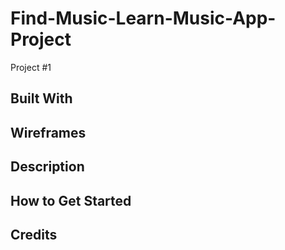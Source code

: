 # Find-Music-Learn-Music-App-Project
Project #1
<h2> Built With </h2>


<h2> Wireframes </h2>


<h2> Description </h2>

<h2> How to Get Started </h2>

<h2> Credits </h2>
